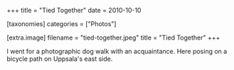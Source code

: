 +++
title = "Tied Together"
date = 2010-10-10

[taxonomies]
categories = ["Photos"]

[extra.image]
filename = "tied-together.jpeg"
title = "Tied Together"
+++

I went for a photographic dog walk with an acquaintance. Here posing on a bicycle path on Uppsala's east side.
